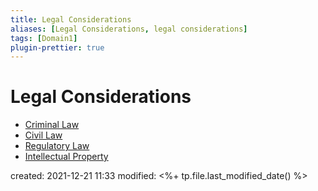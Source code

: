 ```yaml
---
title: Legal Considerations
aliases: [Legal Considerations, legal considerations]
tags: [Domain1]
plugin-prettier: true
---
```


# Legal Considerations

- [Criminal Law](Security%20Laws/Criminal%20Law)
- [Civil Law](Security%20Laws/Civil%20Law)
- [Regulatory Law](Security%20Laws/Administrative%20Law)
- [Intellectual Property](Intellectual%20Property)

created: 2021-12-21 11:33
modified: <%+ tp.file.last_modified_date() %>
